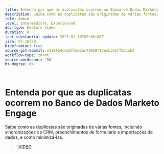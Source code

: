 ```yaml
---
title: Entenda por que as duplicatas ocorrem no Banco de Dados Marketo Engage
description: Saiba como as duplicatas são originadas de várias fontes, incluindo sincronizações de CRM, preenchimentos de formulário e importações de dados, e como minimizá-las.
role: Admin
level: Intermediate, Experienced
doc-type: Feature Video
duration: 0
last-substantial-update: 2025-01-10T00:00:00Z
jira: KT-16739
hidefromtoc: true
source-git-commit: e310fb4cd8dfc502ac49019f12ecb361ffbbccb4
workflow-type: tm+mt
source-wordcount: '56'
ht-degree: 0%

---
```



# Entenda por que as duplicatas ocorrem no Banco de Dados Marketo Engage

Saiba como as duplicatas são originadas de várias fontes, incluindo sincronizações de CRM, preenchimentos de formulário e importações de dados, e como minimizá-las.

>[!VIDEO](https://video.tv.adobe.com/v/3443895/?learn=on&enablevpops&captions=por_br)
